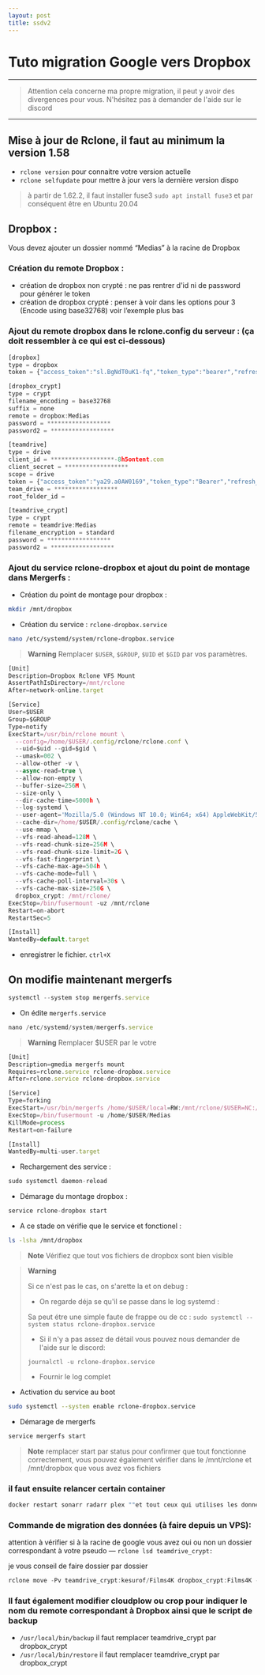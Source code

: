 ```yaml
---
layout: post
title: ssdv2
---
```

# Tuto migration Google vers Dropbox

***

> Attention cela concerne ma propre migration, il peut y avoir des divergences pour vous. N'hésitez pas à demander de l'aide sur le discord

***


## Mise à jour de Rclone, il faut au minimum la version 1.58

- `rclone version` pour connaitre votre version actuelle
- `rclone selfupdate` pour mettre à jour vers la dernière version dispo

> à partir de 1.62.2, il faut installer fuse3 `sudo apt install fuse3` et par conséquent être en Ubuntu 20.04

## Dropbox :

Vous devez ajouter un dossier nommé “Medias” à la racine de Dropbox

### Création du remote Dropbox :

- création de dropbox non crypté : ne pas rentrer d'id ni de password pour générer le token
- création de dropbox crypté : penser à voir dans les options pour 3 (Encode using base32768) voir l’exemple plus bas

### Ajout du remote dropbox dans le rclone.config du serveur : (ça doit ressembler à ce qui est ci-dessous)

```jsx
[dropbox]
type = dropbox
token = {"access_token":"sl.BgNdT0uK1-fq","token_type":"bearer","refresh_token":"sN4vbcqQXsclGm6","expiry":"2023-06-1302:00"}

[dropbox_crypt]
type = crypt
filename_encoding = base32768
suffix = none
remote = dropbox:Medias
password = ******************
password2 = ******************

[teamdrive]
type = drive
client_id = ******************-8h5ontent.com
client_secret = ******************
scope = drive
token = {"access_token":"ya29.a0AW0169","token_type":"Bearer","refresh_token":"1//03ECegslU4M","expiry":"202302:00"}
team_drive = ******************
root_folder_id = 

[teamdrive_crypt]
type = crypt
remote = teamdrive:Medias
filename_encryption = standard
password = ******************
password2 = ******************
```

### Ajout du service rclone-dropbox et ajout du point de montage dans Mergerfs :

- Création du point de montage pour dropbox :
```zsh
mkdir /mnt/dropbox
```
- Création du service : `rclone-dropbox.service`
```zsh
nano /etc/systemd/system/rclone-dropbox.service
```

> **Warning**
> Remplacer `$USER`, `$GROUP`, `$UID` et `$GID` par vos paramètres.

```jsx
[Unit]
Description=Dropbox Rclone VFS Mount
AssertPathIsDirectory=/mnt/rclone
After=network-online.target

[Service]
User=$USER
Group=$GROUP
Type=notify
ExecStart=/usr/bin/rclone mount \
  --config=/home/$USER/.config/rclone/rclone.conf \
  --uid=$uid --gid=$gid \
  --umask=002 \
  --allow-other -v \
  --async-read=true \
  --allow-non-empty \
  --buffer-size=256M \
  --size-only \
  --dir-cache-time=5000h \
  --log-systemd \
  --user-agent='Mozilla/5.0 (Windows NT 10.0; Win64; x64) AppleWebKit/537.36 (KHTML, like Gecko) Chrome/74.0.3729.131 Safari/537.36' \
  --cache-dir=/home/$USER/.config/rclone/cache \
  --use-mmap \
  --vfs-read-ahead=128M \
  --vfs-read-chunk-size=256M \
  --vfs-read-chunk-size-limit=2G \
  --vfs-fast-fingerprint \
  --vfs-cache-max-age=504h \
  --vfs-cache-mode=full \
  --vfs-cache-poll-interval=30s \
  --vfs-cache-max-size=250G \
  dropbox_crypt: /mnt/rclone/
ExecStop=/bin/fusermount -uz /mnt/rclone
Restart=on-abort
RestartSec=5

[Install]
WantedBy=default.target
```

- enregistrer le fichier. `ctrl+X`

## On modifie maintenant mergerfs

```jsx
systemctl --system stop mergerfs.service
```
- On édite `mergerfs.service`
```jsx
nano /etc/systemd/system/mergerfs.service
```

> **Warning**
> Remplacer $USER par le votre

```jsx
[Unit]
Description=gmedia mergerfs mount
Requires=rclone.service rclone-dropbox.service
After=rclone.service rclone-dropbox.service

[Service]
Type=forking
ExecStart=/usr/bin/mergerfs /home/$USER/local=RW:/mnt/rclone/$USER=NC:/mnt/dropbox=NC /home/$USER/Medias -o rw,use_ino,allow_other,func.getattr=newest,category.action=all,category.create=ff,cache.files=auto-full
ExecStop=/bin/fusermount -u /home/$USER/Medias
KillMode=process
Restart=on-failure

[Install]
WantedBy=multi-user.target
```
- Rechargement des service : 
```jsx
sudo systemctl daemon-reload
```
- Démarage du montage dropbox :
```jsx
service rclone-dropbox start
```

- A ce stade on vérifie que le service et fonctionel :
```zsh
ls -lsha /mnt/dropbox
```

> **Note**
> Vérifiez que tout vos fichiers de dropbox sont bien visible

> **Warning**
> 
> Si ce n'est pas le cas, on s'arette la et on debug : 
>
> - On regarde déja se qu'il se passe dans le log systemd :
> 
> Sa peut étre une simple faute de frappe ou de cc : 
> `sudo systemctl --system status rclone-dropbox.service` 
> 
> - Si il n'y a pas assez de détail vous pouvez nous demander de l'aide sur le discord:
> 
> `journalctl -u rclone-dropbox.service`
>
> - Fournir le log complet

- Activation du service au boot
```zsh
sudo systemctl --system enable rclone-dropbox.service
```
- Démarage de mergerfs
```jsx
service mergerfs start
```

> **Note**
remplacer start par status pour confirmer que tout fonctionne correctement, vous pouvez également vérifier dans le /mnt/rclone et /mnt/dropbox que vous avez vos fichiers

### il faut ensuite relancer certain container

```jsx
docker restart sonarr radarr plex ""et tout ceux qui utilises les données Medias""
```

### Commande de migration des données (à faire depuis un VPS):

attention à vérifier si à la racine de google vous avez oui ou non un dossier correspondant à votre pseudo — `rclone lsd teamdrive_crypt:`

je vous conseil de faire dossier par dossier 

```jsx
rclone move -Pv teamdrive_crypt:kesurof/Films4K dropbox_crypt:Films4K --fast-list --max-backlog=2000000 --dropbox-batch-size 70 --dropbox-batch-mode async --dropbox-batch-timeout 20s --tpslimit-burst=1 --tpslimit=10 --transfers=8 --use-mmap --no-update-modtime --dropbox-chunk-size=64M --progress -v --max-transfer 9T --cutoff-mode=soft --drive-stop-on-download-limit
```

### Il faut également modifier cloudplow ou crop pour indiquer le nom du remote correspondant à Dropbox ainsi que le script de backup

- `/usr/local/bin/backup` il faut remplacer teamdrive_crypt par dropbox_crypt
- `/usr/local/bin/restore` il faut remplacer teamdrive_crypt par dropbox_crypt